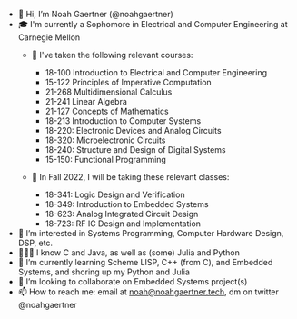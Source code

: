 - 👋 Hi, I’m Noah Gaertner (@noahgaertner)
- 🎓 I'm currently a Sophomore in Electrical and Computer Engineering at Carnegie Mellon
   - 🧠 I've taken the following relevant courses: 
    
      - 18-100 Introduction to Electrical and Computer Engineering
      - 15-122 Principles of Imperative Computation
      - 21-268 Multidimensional Calculus 
      - 21-241 Linear Algebra
      - 21-127 Concepts of Mathematics
      - 18-213 Introduction to Computer Systems
      - 18-220: Electronic Devices and Analog Circuits
      - 18-320: Microelectronic Circuits
      - 18-240: Structure and Design of Digital Systems
      - 15-150: Functional Programming
   - 🍁 In Fall 2022, I will be taking these relevant classes:
      - 18-341: Logic Design and Verification
      - 18-349: Introduction to Embedded Systems
      - 18-623: Analog Integrated Circuit Design
      - 18-723: RF IC Design and Implementation
- 👀 I’m interested in Systems Programming, Computer Hardware Design, DSP, etc.
- 👨🏻‍💻 I know C and Java, as well as (some) Julia and Python
- 🌱 I’m currently learning Scheme LISP, C++ (from C), and Embedded Systems, and shoring up my Python and Julia
- 💞️ I’m looking to collaborate on Embedded Systems project(s)
- 📫 How to reach me: email at noah@noahgaertner.tech, dm on twitter @noahgaertner

<!---
noahgaertner/noahgaertner is a ✨ special ✨ repository because its `README.md` (this file) appears on your GitHub profile.
You can click the Preview link to take a look at your changes.
--->
